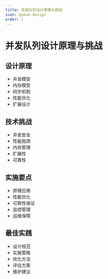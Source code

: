 ```yaml
---
title: 并发队列设计原理与挑战
icon: queue-design
order: 1
---
```


# 并发队列设计原理与挑战

## 设计原理
- 并发模型
- 内存模型
- 同步机制
- 性能优化
- 扩展设计

## 技术挑战
- 并发安全
- 性能瓶颈
- 内存管理
- 扩展性
- 可靠性

## 实施要点
- 原理应用
- 性能优化
- 可靠性保证
- 监控管理
- 运维保障

## 最佳实践
- 设计规范
- 实施策略
- 优化方法
- 评估方案
- 维护建议
